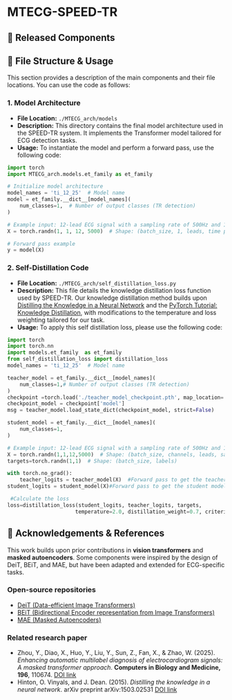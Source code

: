 # MTECG-SPEED-TR





## 🔹 Released Components





## 🔹 File Structure & Usage
This section provides a description of the main components and their file locations. You can use the code as follows:

### 1. **Model Architecture**
- **File Location:** `./MTECG_arch/models`
- **Description:** This directory contains the final model architecture used in the SPEED-TR system. It implements the Transformer model tailored for ECG detection tasks.
- **Usage:** To instantiate the model and perform a forward pass, use the following code:

```python
import torch
import MTECG_arch.models.et_family as et_family

# Initialize model architecture
model_names = 'ti_12_25'  # Model name
model = et_family.__dict__[model_names](
    num_classes=1,  # Number of output classes (TR detection)
)

# Example input: 12-lead ECG signal with a sampling rate of 500Hz and 10 seconds duration
X = torch.randn(1, 1, 12, 5000)  # Shape: (batch_size, 1, leads, time points)

# Forward pass example
y = model(X)
```
### 2. **Self-Distillation Code**
- **File Location:** `./MTECG_arch/self_distillation_loss.py`
- **Description:** This file details the knowledge distillation loss function used by SPEED-TR. Our knowledge distillation method builds upon [Distilling the Knowledge in a Neural Network](https://arxiv.org/abs/1503.02531) and the [PyTorch Tutorial: Knowledge Distillation](https://docs.pytorch.org/tutorials/beginner/knowledge_distillation_tutorial.html), with modifications to the temperature and loss weighting tailored for our task.
- **Usage:** To apply this self distillation loss, please use the following code:
```python
import torch
import torch.nn
import models.et_family  as et_family
from self_distillation_loss import distillation_loss
model_names = 'ti_12_25'  # Model name

teacher_model = et_family.__dict__[model_names](  
    num_classes=1,# Number of output classes (TR detection)
)
checkpoint =torch.load('./teacher_model_checkpoint.pth', map_location='cpu') #Load teacher model parameters
checkpoint_model = checkpoint['model']
msg = teacher_model.load_state_dict(checkpoint_model, strict=False)

student_model = et_family.__dict__[model_names](
    num_classes=1,
)

# Example input: 12-lead ECG signal with a sampling rate of 500Hz and 10 seconds duration
X = torch.randn(1,1,12,5000)  # Shape: (batch_size, channels, leads, samples)
targets=torch.randn(1,1)  # Shape: (batch_size, labels)

with torch.no_grad():
    teacher_logits = teacher_model(X)  #Forward pass to get the teacher model output
student_logits = student_model(X)#Forward pass to get the student model output

 #Calculate the loss
loss=distillation_loss(student_logits, teacher_logits, targets, 
                      temperature=2.0, distillation_weight=0.7, criterion=torch.nn.BCEWithLogitsLoss()) 
```

## 🙏 Acknowledgements & References

This work builds upon prior contributions in **vision transformers** and **masked autoencoders**. Some components were inspired by the design of DeiT, BEiT, and MAE, but have been adapted and extended for ECG-specific tasks.  

### Open-source repositories
- [DeiT (Data-efficient Image Transformers)](https://github.com/facebookresearch/deit)  
- [BEiT (Bidirectional Encoder representation from Image Transformers)](https://github.com/microsoft/unilm/tree/master/beit)  
- [MAE (Masked Autoencoders)](https://github.com/facebookresearch/mae)  

### Related research paper
- Zhou, Y., Diao, X., Huo, Y., Liu, Y., Sun, Z., Fan, X., & Zhao, W. (2025). *Enhancing automatic multilabel diagnosis of electrocardiogram signals: A masked transformer approach*. **Computers in Biology and Medicine, 196**, 110674. [DOI link](https://doi.org/10.1016/j.compbiomed.2025.110674)
-  Hinton, O. Vinyals, and J. Dean. (2015). *Distilling the knowledge in a neural network*. arXiv preprint arXiv:1503.02531 [DOI link](https://arxiv.org/abs/1503.02531)
